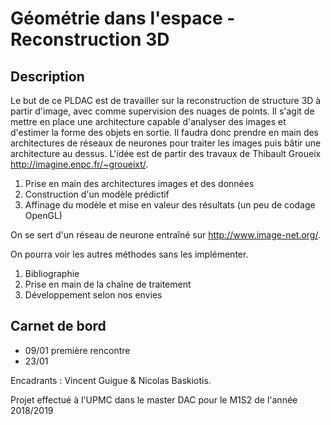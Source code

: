 # Géométrie dans l'espace - Reconstruction 3D

## Description
Le but de ce PLDAC est de travailler sur la reconstruction de structure 3D à partir d'image, avec comme supervision des nuages de points. Il s'agit de mettre en place une architecture capable d'analyser des images et d'estimer la forme des objets en sortie. Il faudra donc prendre en main des architectures de réseaux de neurones pour traiter les images puis bâtir une architecture au dessus.
L'idée est de partir des travaux de Thibault Groueix http://imagine.enpc.fr/~groueixt/.

1) Prise en main des architectures images et des données
2) Construction d'un modèle prédictif
3) Affinage du modèle et mise en valeur des résultats (un peu de codage OpenGL)


On se sert d'un réseau de neurone entraîné sur http://www.image-net.org/.

On pourra voir les autres méthodes sans les implémenter.
1) Bibliographie
2) Prise en main de la chaîne de traitement
3) Développement selon nos envies


## Carnet de bord
- 09/01 première rencontre
- 23/01 


Encadrants : Vincent Guigue & Nicolas Baskiotis.

Projet effectué à l'UPMC dans le master DAC pour le M1S2 de l'année 2018/2019
